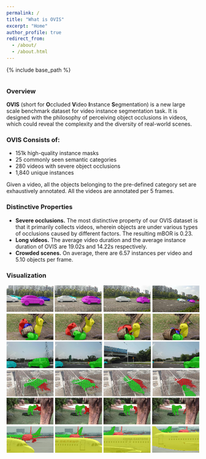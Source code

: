 ```yaml
---
permalink: /
title: "What is OVIS"
excerpt: "Home"
author_profile: true
redirect_from: 
  - /about/
  - /about.html
---
```


{% include base_path %}

<img style="display: block; margin: 0 auto;" src="images/twobear.webp" alt="" />

### Overview

**OVIS** (short for **O**ccluded **V**ideo **I**nstance **S**egmentation) is a new large scale benchmark dataset for video instance segmentation task. It is designed with the philosophy of perceiving object occlusions in videos, which could reveal the complexity and the diversity of real-world scenes.

<!-- Explore OVIS:
====== -->

### OVIS Consists of:

- 151k high-quality instance masks
- 25 commonly seen semantic categories
- 280 videos with severe object occlusions
- 1,840 unique instances

Given a video, all the objects belonging to the pre-defined category set are exhaustively annotated. All the videos are annotated per 5 frames.

### Distinctive Properties

- **Severe occlusions.** The most distinctive property of our OVIS dataset is that it primarily collects videos, wherein objects are under various types of occlusions caused by different factors. The resulting mBOR is 0.23.
- **Long videos.** The average video duration and the average instance duration of OVIS are 19.02s and 14.22s respectively.
- **Crowded scenes.** On average, there are 6.57 instances per video and 5.10 objects per frame.

### Visualization

![Various types of occlusions](images/occlusions_singlecol_crop_30.png)
